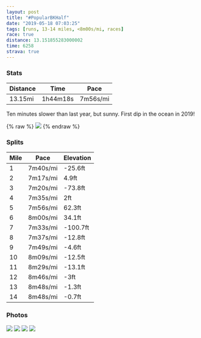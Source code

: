```yaml
---
layout: post
title: "#PopularBKHalf"
date: "2019-05-18 07:03:25"
tags: [runs, 13-14 miles, <8m00s/mi, races]
race: true
distance: 13.151855283000002
time: 6258
strava: true
---
```


### Stats

| Distance | Time | Pace |
|----------|------|------|
|13.15mi|1h44m18s|7m56s/mi|

Ten minutes slower than last year, but sunny. First dip in the ocean in 2019!

{% raw %}
<img src='https://maps.googleapis.com/maps/api/staticmap?maptype=roadmap&path=enc:osfwFzxlbMzCi@vCMdBC|BW~EU`Fq@xA]`C_@bCUdFWZHNZPtAHdBGXONmI~EgJzGqKjG_QxK}BjA}AfAiB~@cC^k@PYVO`@?p@N^`@Nh@@lC]nAc@TUN]XwBLc@RU|AkAvAy@nCwBrAo@dAo@dDkC~CaBhCmBdSuLdB{@vCiB^B`A~@j@^v@FvAInAQlCKnBYdGi@r@AlCc@vD]xCI`EYf@BTTbA~Cd@jAd@lC`AdDVpAfClHj@jC~BlH`@jBzBjHLp@B`@IZOLYB[KWSWc@WmAa@_ES_AqAkCyAyBi@uAcAaEWeD_@kCg@eB]_Au@oAaAmAsBkBw@g@u@[qCc@mABeHzBk@DmAGcALoBbAu@j@uAr@kFvBu@d@qAVyCNaBd@yB|@wCx@kB|@i@j@mB|CuApDi@j@w@b@m@Lm@Ge@@aBr@_AFmASmCaA}@K[Di@Zc@b@Q^WtA@`AF|@J^Td@x@v@jCxAXVp@~@x@v@jC`Az@JdCFhAM|ACdCRh@Vl@d@fBrBt@h@`A`@jB|AlB~BV`@Tf@f@bBdArCp@nAx@`An@h@t@b@l@Nt@@l@Id@]p@w@\y@XgAVoCf@qBXe@hAsA`AqBt@gAr@w@x@c@z@KxA?vCNp@KhBw@j@e@fAsArAcAZMd@IbAA|@X`APhA?hBe@n@_@z@y@VAd@t@t@j@JZNx@N\rAdBpCrIx@~Al@j@n@Xn@LfA@xAYtAIl@c@|@MlDy@nCQdEc@|FaAjAI`MwAbCQvEw@hGw@nAGlHu@jG{@vCWlKyAlKy@zGs@rDi@nEWlDm@dAGjASpK}@dLoAlHs@z@SlAe@`AE`Ei@hE[hB[|AEbBYzNaBpAGbC[dCGtBg@|CKxCm@tHy@~G}@~AEhGu@bDUnPoBfAW|Ek@fJs@fDi@`Iq@lAQfAEfHv@vCj@tC\|BL|A`@bAJbCf@bGv@dDp@~ANp@\`@H~DNbAb@bABhDd@~DTpAR`Bf@hAPfDZz@f@~BH`C\lCz@VFvB?f@JjAKVFpAbAbA^p@~@d@dAJ`@LpAJdCBnCEnAOzBShBg@dCCpAOlAQtCArBMhASrFFRJN\JjCVpA?|@Ip@DJDHf@f@vGNzC&key=AIzaSyC1MId7bFpkLXNAaYhBSTb8jLyiSqzbDtM&size=800x800&markers=color:yellow|label:S|40.67144,-73.96254&markers=color:green|label:F|40.573130000000006,-73.9804399999999'>
{% endraw %}

### Splits

| Mile | Pace | Elevation |
|------|------|-----------|
|1|7m40s/mi|-25.6ft|
|2|7m17s/mi|4.9ft|
|3|7m20s/mi|-73.8ft|
|4|7m35s/mi|2ft|
|5|7m56s/mi|62.3ft|
|6|8m00s/mi|34.1ft|
|7|7m33s/mi|-100.7ft|
|8|7m37s/mi|-12.8ft|
|9|7m49s/mi|-4.6ft|
|10|8m09s/mi|-12.5ft|
|11|8m29s/mi|-13.1ft|
|12|8m46s/mi|-3ft|
|13|8m48s/mi|-1.3ft|
|14|8m48s/mi|-0.7ft|

### Photos
<img src='https://dgtzuqphqg23d.cloudfront.net/UgYf3XiKUDVl6CBcORmTB4pJvoZkl53rvD2zmubeW90-577x768.jpg'>

<img src='https://dgtzuqphqg23d.cloudfront.net/w0DKmTaEtm7k9VEHdbI315-DoGlfQddS211os-_QyVo-577x768.jpg'>

<img src='https://dgtzuqphqg23d.cloudfront.net/7Uf2xQ7BbC31lmzQSmadWpmmAt_0EU6akGPe9xmsTcQ-476x768.jpg'>

<img src='https://dgtzuqphqg23d.cloudfront.net/dq8cDc4eRMk5cfGfbe53kViCqleWdiLiF0_RjKxX364-576x768.jpg'>
